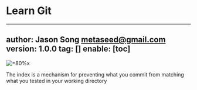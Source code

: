 # Learn Git
---
author: Jason Song <metaseed@gmail.com>
version: 1.0.0
tag: []
enable: [toc]
---

![=80%x](https://i.stack.imgur.com/MgaV9.png)

The index is a mechanism for preventing what you commit from matching what you tested in your working directory